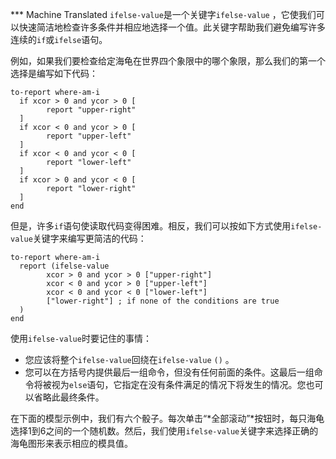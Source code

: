 ﻿*** Machine Translated
`ifelse-value`是一个关键字`ifelse-value` ，它使我们可以快速简洁地检查许多条件并相应地选择一个值。此关键字帮助我们避免编写许多连续的`if`或`ifelse`语句。

例如，如果我们要检查给定海龟在世界四个象限中的哪个象限，那么我们的第一个选择是编写如下代码： 

```
to-report where-am-i
  if xcor > 0 and ycor > 0 [
    	report "upper-right"
  ]
  if xcor < 0 and ycor > 0 [
    	report "upper-left"
  ]
  if xcor < 0 and ycor < 0 [
    	report "lower-left"
  ]
  if xcor > 0 and ycor < 0 [
    	report "lower-right"
  ]  
end
```


但是，许多`if`语句使读取代码变得困难。相反，我们可以按如下方式使用`ifelse-value`关键字来编写更简洁的代码：



```
to-report where-am-i
  report (ifelse-value
    	xcor > 0 and ycor > 0 ["upper-right"]
    	xcor < 0 and ycor > 0 ["upper-left"]
    	xcor < 0 and ycor < 0 ["lower-left"]
    	["lower-right"] ; if none of the conditions are true
  )
end
```


使用`ifelse-value`时要记住的事情：

- 您应该将整个`ifelse-value`回绕在`ifelse-value` `()` 。
- 您可以在方括号内提供最后一组命令，但没有任何前面的条件。这最后一组命令将被视为`else`语句，它指定在没有条件满足的情况下将发生的情况。您也可以省略此最终条件。


在下面的模型示例中，我们有六个骰子。每次单击“*全部滚动”*按钮时，每只海龟选择1到6之间的一个随机数。然后，我们使用`ifelse-value`关键字来选择正确的海龟图形来表示相应的模具值。